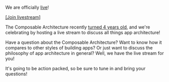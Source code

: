 We are officially [live](/live)! 

[[Join livestream]](/live)

The Composable Architecture recently [turned 4 years old][tca-4-bday], and we're celebrating by
hosting a live stream to discuss all things app architecture!

Have a question about the Composable Architecture? Want to know how it compares to other styles
of building apps? Or just want to discuss the philosophy of app architecture in general?
Well, we have the live stream for you!

It's going to be action packed, so be sure to tune in and bring your questions!

[tca-4-bday]: /blog/posts/137-4-years-of-the-composable-architecture
